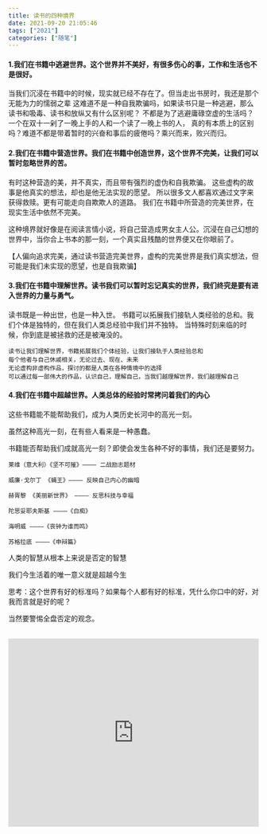 ```yaml
---
title: 读书的四种境界
date: 2021-09-20 21:05:46
tags: ["2021"]
categories: ["随笔"]
---
```


#### 1.我们在书籍中逃避世界。这个世界并不美好，有很多伤心的事，工作和生活也不是很好。

当我们沉浸在书籍中的时候，现实就已经不存在了。但当走出书房时，我还是那个无能为力的懦弱之辈
这难道不是一种自我欺骗吗，如果读书只是一种逃避，那么读书和吸毒、读书和放纵又有什么区别呢？
不都是为了逃避庸碌空虚的生活吗？一个在双十一剁了一晚上手的人和一个读了一晚上书的人，
真的有本质上的区别吗？难道不都是带着暂时的兴奋和事后的疲倦吗？乘兴而来，败兴而归。

<!--more-->

#### 2.我们在书籍中营造世界。我们在书籍中创造世界，这个世界不完美，让我们可以暂时忽略世界的苦。

有时这种营造的美，并不真实，而且带有强烈的虚伪和自我欺骗。
这些虚构的故事是他真实的想法，却也是他无法实现的愿望。
所以很多文人都喜欢通过文字来获得救赎。更有可能走向自欺欺人的道路。
我们在书籍中所营造的完美世界，在现实生活中依然不完美。

这种境界就好像是在阅读言情小说，将自己营造成男女主人公。沉浸在自己幻想的世界中，当你合上书本的那一刻，一个真实且残酷的世界便又在你眼前了。


【人偏向追求完美，通过读书营造完美世界，虚构的完美世界是我们真实想法，但可能是我们未实现的愿望，也是自我欺骗】

#### 3.我们在书籍中理解世界。读书我们可以暂时忘记真实的世界，我们终究是要有进入世界的力量与勇气。

读书既是一种出世，也是一种入世。
书籍可以拓展我们接轨人类经验的总和。我们个体是独特的，但在我们人类总经验中我们并不独特。
当特殊时刻来临的时候，你到底是被拯救的还是被淹没的。


	读书让我们理解世界，书籍拓展我们个体经验，让我们接轨于人类经验总和
	每个他者与自己休戚相关，无论过去、现在、未来
	无论虚构非虚构作品，探讨的都是人类在各种情境中的选择
	可以通过每一部伟大的作品，认识自己，理解自己，当我们越理解世界，我们越理解自己

#### 4.我们在书籍中超越世界。人类总体的经验时常拷问着我们的内心

这些书籍能不能帮助我们，成为人类历史长河中的高光一刻。

虽然这种高光一刻，在有些人看来是一种愚蠢。

书籍能否帮助我们成就高光一刻？即使会发生各种不好的事情，我们还是要努力。

```
莱维（意大利）《坚不可摧》———— 二战励志题材

威廉·戈尔丁 《蝇王》———— 反映自己内心的幽暗

赫胥黎 《美丽新世界》 ———— 反思科技与幸福

陀思妥耶夫斯基 ————《白痴》

海明威 ————《丧钟为谁而鸣》

苏格拉底 ————《申辩篇》
```



人类的智慧从根本上来说是否定的智慧



我们今生活着的唯一意义就是超越今生



思考：这个世界有好的标准吗？如果每个人都有好的标准，凭什么你口中的好，对我而言就是好的呢？

当然要警惕全盘否定的观念。


<br>

<div style="position: relative; width: 100%; height: 0; padding-bottom: 75%;">
    <iframe src="https://www.bilibili.com/video/BV1do4y1k74t?spm_id_from=333.999.0.0"  scrolling="no" border="0" frameborder="no" framespacing="0" allowfullscreen="true" style="position: absolute; width: 100%; height: 100%; left: 0; top: 0;"></iframe>
</div